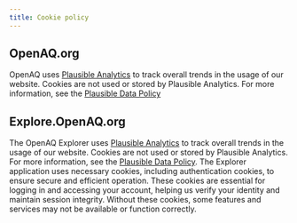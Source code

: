 ```yaml
---
title: Cookie policy
---
```


## OpenAQ.org

OpenAQ uses [Plausible Analytics](https://plausible.io/) to track overall trends in the usage of our website. Cookies are not used or stored by Plausible Analytics. For more information, see the [Plausible Data Policy](https://plausible.io/data-policy)

## Explore.OpenAQ.org

The OpenAQ Explorer uses [Plausible Analytics](https://plausible.io/) to track overall trends in the usage of our website. Cookies are not used or stored by Plausible Analytics. For more information, see the [Plausible Data Policy](https://plausible.io/data-policy). The Explorer application uses necessary cookies, including authentication cookies, to ensure secure and efficient operation. These cookies are essential for logging in and accessing your account, helping us verify your identity and maintain session integrity. Without these cookies, some features and services may not be available or function correctly.
